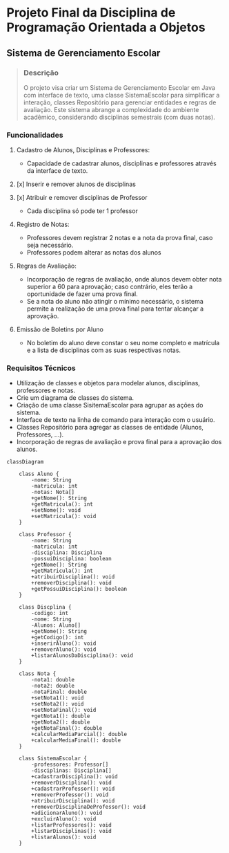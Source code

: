 # Projeto Final da Disciplina de Programação Orientada a Objetos

## Sistema de Gerenciamento Escolar

>### Descrição
>O projeto visa criar um Sistema de Gerenciamento Escolar em Java com interface de texto, uma classe SistemaEscolar para simplificar a interação, classes Repositório para gerenciar entidades e regras de avaliação. Este sistema abrange a complexidade do ambiente acadêmico, considerando disciplinas semestrais (com duas notas).

### Funcionalidades
1. Cadastro de Alunos, Disciplinas e Professores:
    * Capacidade de cadastrar alunos, disciplinas e professores através da interface de texto.

2. [x] Inserir e remover alunos de disciplinas

3. [x] Atribuir e remover disciplinas de Professor
    * Cada disciplina só pode ter 1 professor 

4. Registro de Notas:
    * Professores devem registrar 2 notas e a nota da prova final, caso seja necessário.
    * Professores podem alterar as notas dos alunos

5. Regras de Avaliação:
    * Incorporação de regras de avaliação, onde alunos devem obter nota superior a 60 para aprovação; caso contrário, eles terão a oportunidade de fazer uma prova final.
    * Se a nota do aluno não atingir o mínimo necessário, o sistema permite a realização de uma prova final para tentar alcançar a aprovação.

6. Emissão de Boletins por Aluno
    * No boletim do aluno deve constar o seu nome completo e matrícula e a lista de disciplinas com as suas respectivas notas.

### Requisitos Técnicos
* Utilização de classes e objetos para modelar alunos, disciplinas, professores e notas.
* Crie um diagrama de classes do sistema.
* Criação de uma classe SisitemaEscolar para agrupar as ações do sistema.
* Interface de texto na linha de comando para interação com o usuário.
* Classes Repositório para agregar as classes de entidade (Alunos, Professores, …).
* Incorporação de regras de avaliação e prova final para a aprovação dos alunos.




```mermaid
classDiagram

    class Aluno {
        -nome: String
        -matricula: int
        -notas: Nota[]
        +getNome(): String
        +getMatricula(): int
        +setNome(): void
        +setMatricula(): void
    }

    class Professor {
        -nome: String
        -matricula: int
        -disciplina: Disciplina
        -possuiDisciplina: boolean
        +getNome(): String
        +getMatricula(): int
        +atribuirDisciplina(): void
        +removerDisciplina(): void
        +getPossuiDisciplina(): boolean
    }

    class Discplina {
        -codigo: int
        -nome: String
        -Alunos: Aluno[]
        +getNome(): String
        +getCodigo(): int
        +inserirAluno(): void
        +removerAluno(): void
        +listarAlunosDaDisciplina(): void
    }

    class Nota {
        -nota1: double
        -nota2: double
        -notaFinal: double
        +setNota1(): void
        +setNota2(): void
        +setNotaFinal(): void
        +getNota1(): double
        +getNota2(): double
        +getNotaFinal(): double
        +calcularMediaParcial(): double
        +calcularMediaFinal(): double
    }

    class SistemaEscolar {
        -professores: Professor[]
        -disciplinas: Disciplina[]
        +cadastrarDisciplina(): void
        +removerDisciplina(): void
        +cadastrarProfessor(): void
        +removerProfessor(): void
        +atribuirDisciplina(): void
        +removerDisciplinaDeProfessor(): void
        +adicionarAluno(): void
        +excluirAluno(): void
        +listarProfessores(): void
        +listarDisciplinas(): void
        +listarAlunos(): void
    }

```
